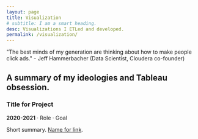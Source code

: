 ```yaml
---
layout: page
title: Visualization
# subtitle: I am a smart heading.
desc: Visualizations I ETLed and developed.
permalink: /visualization/
---
```


<div class="pretty-links">

<div class="lead lead-about"> "The best minds of my generation are thinking about how to make people click ads." 
    - Jeff Hammerbacher (Data Scientist, Cloudera co-founder)
</div>

<!-- {::nomarkdown} 
<figure class="site-profile">
    <img src="{{ site.baseurl }}/assets/img/profile.png">
</figure>
{:/} -->

A summary of my ideologies and Tableau obsession.
---


### Title for Project

**2020-2021** · Role · Goal

Short summary. [Name for link](http://forlink/). 
